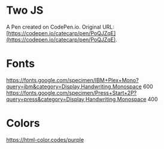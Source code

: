 # Two JS 
A Pen created on CodePen.io. Original URL: [https://codepen.io/catecarp/pen/PoQJZqE](https://codepen.io/catecarp/pen/PoQJZqE).

# Fonts
https://fonts.google.com/specimen/IBM+Plex+Mono?query=ibm&category=Display,Handwriting,Monospace 600
https://fonts.google.com/specimen/Press+Start+2P?query=press&category=Display,Handwriting,Monospace 400

# Colors
https://html-color.codes/purple



